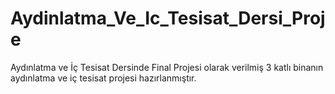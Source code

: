 # Aydinlatma_Ve_Ic_Tesisat_Dersi_Proje
 
Aydınlatma ve İç Tesisat Dersinde Final Projesi olarak verilmiş 3 katlı binanın aydınlatma ve iç tesisat projesi hazırlanmıştır.
